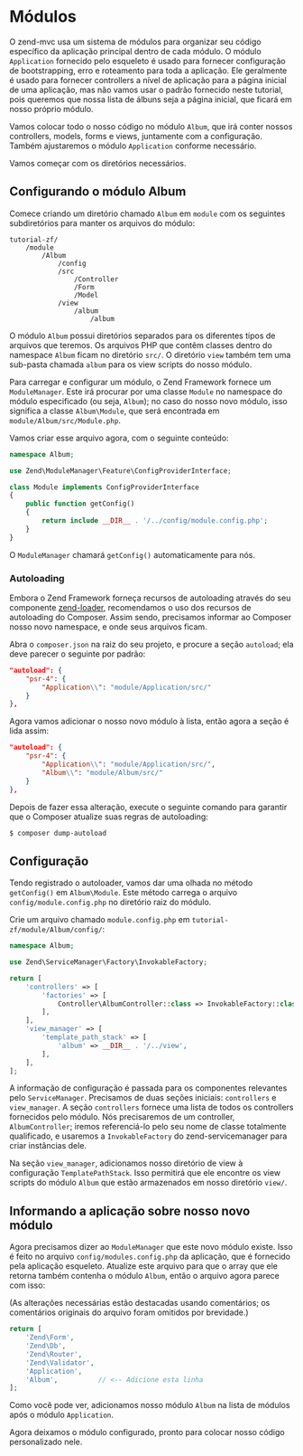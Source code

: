 # Módulos

O zend-mvc usa um sistema de módulos para organizar seu código específico da aplicação
principal dentro de cada módulo. O módulo `Application` fornecido pelo esqueleto é usado
para fornecer configuração de bootstrapping, erro e roteamento para toda a
aplicação. Ele geralmente é usado para fornecer controllers a nível de aplicação para
a página inicial de uma aplicação, mas não vamos usar o padrão
fornecido neste tutorial, pois queremos que nossa lista de álbuns seja a página inicial,
que ficará em nosso próprio módulo.

Vamos colocar todo o nosso código no módulo `Album`, que irá conter nossos
controllers, models, forms e views, juntamente com a configuração. Também ajustaremos
o módulo `Application` conforme necessário.

Vamos começar com os diretórios necessários.

## Configurando o módulo Album

Comece criando um diretório chamado `Album` em `module` com os seguintes
subdiretórios para manter os arquivos do módulo:

```text
tutorial-zf/
    /module
        /Album
            /config
            /src
                /Controller
                /Form
                /Model
            /view
                /album
                    /album
```

O módulo `Album` possui diretórios separados para os diferentes tipos de arquivos que
teremos. Os arquivos PHP que contêm classes dentro do namespace `Album` ficam
no diretório `src/`. O diretório `view` também tem uma sub-pasta chamada `album`
para os view scripts do nosso módulo.

Para carregar e configurar um módulo, o Zend Framework fornece um
`ModuleManager`. Este irá procurar por uma classe `Module` no namespace do módulo
especificado (ou seja, `Album`); no caso do nosso novo módulo, isso significa a classe
`Album\Module`, que será encontrada em `module/Album/src/Module.php`.

Vamos criar esse arquivo agora, com o seguinte conteúdo:

```php
namespace Album;

use Zend\ModuleManager\Feature\ConfigProviderInterface;

class Module implements ConfigProviderInterface
{
    public function getConfig()
    {
        return include __DIR__ . '/../config/module.config.php';
    }
}
```

O `ModuleManager` chamará `getConfig()` automaticamente para nós.

### Autoloading

Embora o Zend Framework forneça recursos de autoloading através do seu
componente [zend-loader](https://zendframework.github.io/zend-loader),
recomendamos o uso dos recursos de autoloading do Composer. Assim sendo, precisamos informar
ao Composer nosso novo namespace, e onde seus arquivos ficam.

Abra o `composer.json` na raiz do seu projeto, e procure a seção `autoload`;
ela deve parecer o seguinte por padrão:

```json
"autoload": {
    "psr-4": {
        "Application\\": "module/Application/src/"
    }
},
```

Agora vamos adicionar o nosso novo módulo à lista, então agora a seção é lida assim:

```json
"autoload": {
    "psr-4": {
        "Application\\": "module/Application/src/",
        "Album\\": "module/Album/src/"
    }
},
```

Depois de fazer essa alteração, execute o seguinte comando para garantir que o Composer atualize suas
regras de autoloading:

```bash
$ composer dump-autoload
```

## Configuração

Tendo registrado o autoloader, vamos dar uma olhada no método `getConfig()`
em `Album\Module`. Este método carrega o arquivo `config/module.config.php`
no diretório raiz do módulo.

Crie um arquivo chamado `module.config.php` em
`tutorial-zf/module/Album/config/`:

```php
namespace Album;

use Zend\ServiceManager\Factory\InvokableFactory;

return [
    'controllers' => [
        'factories' => [
            Controller\AlbumController::class => InvokableFactory::class,
        ],
    ],
    'view_manager' => [
        'template_path_stack' => [
            'album' => __DIR__ . '/../view',
        ],
    ],
];
```

A informação de configuração é passada para os componentes relevantes pelo
`ServiceManager`. Precisamos de duas seções iniciais: `controllers` e
`view_manager`. A seção `controllers` fornece uma lista de todos os controllers
fornecidos pelo módulo. Nós precisaremos de um controller, `AlbumController`; iremos
referenciá-lo pelo seu nome de classe totalmente qualificado, e usaremos a `InvokableFactory`
do zend-servicemanager para criar instâncias dele.

Na seção `view_manager`, adicionamos nosso diretório de view à
configuração `TemplatePathStack`. Isso permitirá que ele encontre os view scripts
do módulo `Album` que estão armazenados em nosso diretório `view/`.

## Informando a aplicação sobre nosso novo módulo

Agora precisamos dizer ao `ModuleManager` que este novo módulo existe. Isso é
feito no arquivo `config/modules.config.php` da aplicação, que é fornecido
pela aplicação esqueleto. Atualize este arquivo para que o array que ele retorna
também contenha o módulo `Album`, então o arquivo agora parece com isso:

(As alterações necessárias estão destacadas usando comentários; os comentários originais do
arquivo foram omitidos por brevidade.)

```php
return [
    'Zend\Form',
    'Zend\Db',
    'Zend\Router',
    'Zend\Validator',
    'Application',
    'Album',          // <-- Adicione esta linha
];
```

Como você pode ver, adicionamos nosso módulo `Album` na lista de módulos após
o módulo `Application`.

Agora deixamos o módulo configurado, pronto para colocar nosso código personalizado nele.
